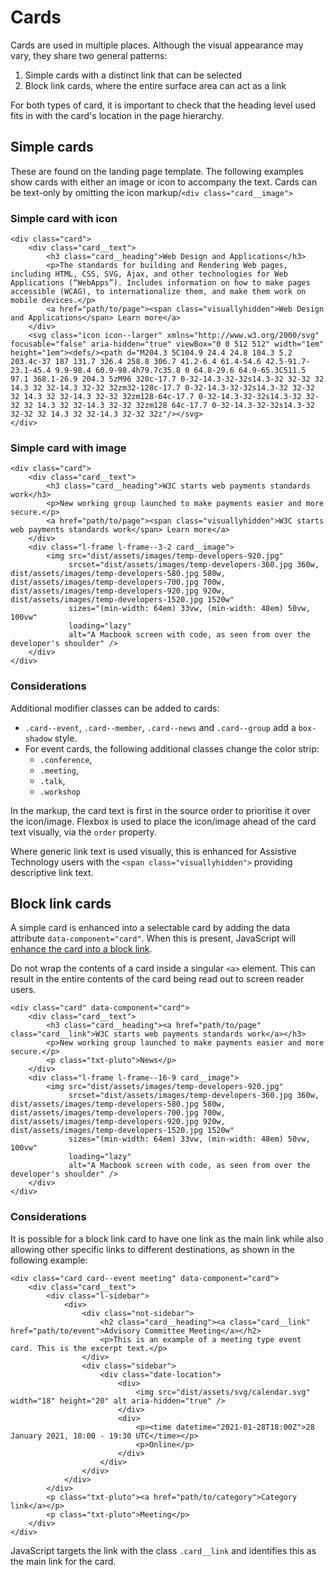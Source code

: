 # Cards

Cards are used in multiple places. Although the visual appearance may vary, they share two general patterns:

1. Simple cards with a distinct link that can be selected
2. Block link cards, where the entire surface area can act as a link

For both types of card, it is important to check that the heading level used fits in with the card's location in the page hierarchy.

## Simple cards

These are found on the landing page template. The following examples show cards with either an image or icon to accompany the text. Cards can be text-only by omitting the icon markup/`<div class="card__image">`

### Simple card with icon

```
<div class="card">
    <div class="card__text">
        <h3 class="card__heading">Web Design and Applications</h3>
        <p>The standards for building and Rendering Web pages, including HTML, CSS, SVG, Ajax, and other technologies for Web Applications (“WebApps”). Includes information on how to make pages accessible (WCAG), to internationalize them, and make them work on mobile devices.</p>
        <a href="path/to/page"><span class="visuallyhidden">Web Design and Applications</span> Learn more</a>
    </div>
    <svg class="icon icon--larger" xmlns="http://www.w3.org/2000/svg" focusable="false" aria-hidden="true" viewBox="0 0 512 512" width="1em" height="1em"><defs/><path d="M204.3 5C104.9 24.4 24.8 104.3 5.2 203.4c-37 187 131.7 326.4 258.8 306.7 41.2-6.4 61.4-54.6 42.5-91.7-23.1-45.4 9.9-98.4 60.9-98.4h79.7c35.8 0 64.8-29.6 64.9-65.3C511.5 97.1 368.1-26.9 204.3 5zM96 320c-17.7 0-32-14.3-32-32s14.3-32 32-32 32 14.3 32 32-14.3 32-32 32zm32-128c-17.7 0-32-14.3-32-32s14.3-32 32-32 32 14.3 32 32-14.3 32-32 32zm128-64c-17.7 0-32-14.3-32-32s14.3-32 32-32 32 14.3 32 32-14.3 32-32 32zm128 64c-17.7 0-32-14.3-32-32s14.3-32 32-32 32 14.3 32 32-14.3 32-32 32z"/></svg>
</div>
```

### Simple card with image

```
<div class="card">
    <div class="card__text">
        <h3 class="card__heading">W3C starts web payments standards work</h3>
        <p>New working group launched to make payments easier and more secure.</p>
        <a href="path/to/page"><span class="visuallyhidden">W3C starts web payments standards work</span> Learn more</a>
    </div>
    <div class="l-frame l-frame--3-2 card__image">
        <img src="dist/assets/images/temp-developers-920.jpg"
             srcset="dist/assets/images/temp-developers-360.jpg 360w, dist/assets/images/temp-developers-580.jpg 580w, dist/assets/images/temp-developers-700.jpg 700w, dist/assets/images/temp-developers-920.jpg 920w, dist/assets/images/temp-developers-1520.jpg 1520w"
             sizes="(min-width: 64em) 33vw, (min-width: 48em) 50vw, 100vw"
             loading="lazy"
             alt="A Macbook screen with code, as seen from over the developer's shoulder" />
    </div>
</div>
```

### Considerations

Additional modifier classes can be added to cards:

- `.card--event`, `.card--member`, `.card--news` and `.card--group` add a `box-shadow` style.
- For event cards, the following additional classes change the color strip:
  - `.conference`,
  - `.meeting`,
  - `.talk`,
  - `.workshop`

In the markup, the card text is first in the source order to prioritise it over the icon/image. Flexbox is used to place the icon/image ahead of the card text visually, via the `order` property.

Where generic link text is used visually, this is enhanced for Assistive Technology users with the `<span class="visuallyhidden">` providing descriptive link text.

## Block link cards

A simple card is enhanced into a selectable card by adding the data attribute `data-component="card"`. When this is present, JavaScript will [enhance the card into a block link](https://css-tricks.com/block-links-the-search-for-a-perfect-solution/).

Do not wrap the contents of a card inside a singular `<a>` element. This can result in the entire contents of the card being read out to screen reader users.

```
<div class="card" data-component="card">
    <div class="card__text">
        <h3 class="card__heading"><a href="path/to/page" class="card__link">W3C starts web payments standards work</a></h3>
        <p>New working group launched to make payments easier and more secure.</p>
        <p class="txt-pluto">News</p>
    </div>
    <div class="l-frame l-frame--16-9 card__image">
        <img src="dist/assets/images/temp-developers-920.jpg"
             srcset="dist/assets/images/temp-developers-360.jpg 360w, dist/assets/images/temp-developers-580.jpg 580w, dist/assets/images/temp-developers-700.jpg 700w, dist/assets/images/temp-developers-920.jpg 920w, dist/assets/images/temp-developers-1520.jpg 1520w"
             sizes="(min-width: 64em) 33vw, (min-width: 48em) 50vw, 100vw"
             loading="lazy"
             alt="A Macbook screen with code, as seen from over the developer's shoulder" />
    </div>
</div>
```

### Considerations

It is possible for a block link card to have one link as the main link while also allowing other specific links to different destinations, as shown in the following example:

```
<div class="card card--event meeting" data-component="card">
    <div class="card__text">
        <div class="l-sidebar">
            <div>
                <div class="not-sidebar">
                    <h2 class="card__heading"><a class="card__link" href="path/to/event">Advisory Committee Meeting</a></h2>
                    <p>This is an example of a meeting type event card. This is the excerpt text.</p>
                </div>
                <div class="sidebar">
                    <div class="date-location">
                        <div>
                            <img src="dist/assets/svg/calendar.svg" width="18" height="20" alt aria-hidden="true" />
                        </div>
                        <div>
                            <p><time datetime="2021-01-28T18:00Z">28 January 2021, 18:00 - 19:30 UTC</time></p>
                            <p>Online</p>
                        </div>
                    </div>
                </div>
            </div>
        </div>
        <p class="txt-pluto"><a href="path/to/category">Category link</a></p>
        <p class="txt-pluto">Meeting</p>
    </div>
</div>
```

JavaScript targets the link with the class `.card__link` and identifies this as the main link for the card.
